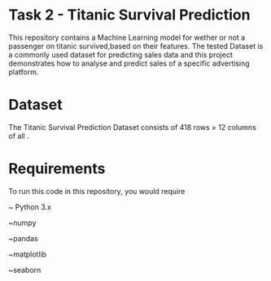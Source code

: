 # Task 2 - Titanic Survival Prediction

This repository contains a Machine Learning model for wether or not a passenger on titanic survived,based on their features. The tested Dataset is a commonly used dataset for predicting sales data and this project demonstrates how to analyse and predict sales of a specific advertising platform.

# Dataset

The Titanic Survival Prediction Dataset consists of 418 rows × 12 columns of all .

# Requirements

To run this code in this repository, you would require 

~ Python 3.x

~numpy

~pandas

~matplotlib

~seaborn
